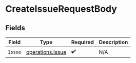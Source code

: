 # CreateIssueRequestBody


## Fields

| Field                                                | Type                                                 | Required                                             | Description                                          |
| ---------------------------------------------------- | ---------------------------------------------------- | ---------------------------------------------------- | ---------------------------------------------------- |
| `Issue`                                              | [operations.Issue](../../models/operations/issue.md) | :heavy_check_mark:                                   | N/A                                                  |